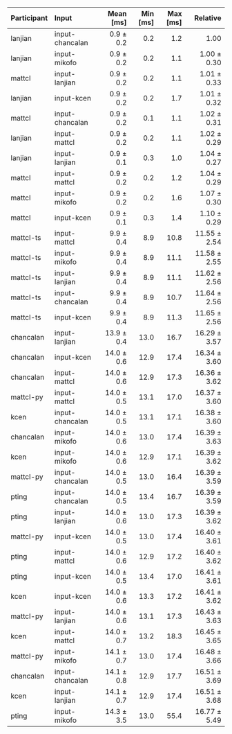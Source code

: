 | Participant | Input | Mean [ms] | Min [ms] | Max [ms] | Relative |
|:---|:---|---:|---:|---:|---:|
| lanjian | input-chancalan | 0.9 ± 0.2 | 0.2 | 1.2 | 1.00 |
| lanjian | input-mikofo | 0.9 ± 0.2 | 0.2 | 1.1 | 1.00 ± 0.30 |
| mattcl | input-lanjian | 0.9 ± 0.2 | 0.2 | 1.1 | 1.01 ± 0.33 |
| lanjian | input-kcen | 0.9 ± 0.2 | 0.2 | 1.7 | 1.01 ± 0.32 |
| mattcl | input-chancalan | 0.9 ± 0.2 | 0.1 | 1.1 | 1.02 ± 0.31 |
| lanjian | input-mattcl | 0.9 ± 0.2 | 0.2 | 1.1 | 1.02 ± 0.29 |
| lanjian | input-lanjian | 0.9 ± 0.1 | 0.3 | 1.0 | 1.04 ± 0.27 |
| mattcl | input-mattcl | 0.9 ± 0.2 | 0.2 | 1.2 | 1.04 ± 0.29 |
| mattcl | input-mikofo | 0.9 ± 0.2 | 0.2 | 1.6 | 1.07 ± 0.30 |
| mattcl | input-kcen | 0.9 ± 0.1 | 0.3 | 1.4 | 1.10 ± 0.29 |
| mattcl-ts | input-mattcl | 9.9 ± 0.4 | 8.9 | 10.8 | 11.55 ± 2.54 |
| mattcl-ts | input-mikofo | 9.9 ± 0.4 | 8.9 | 11.1 | 11.58 ± 2.55 |
| mattcl-ts | input-lanjian | 9.9 ± 0.4 | 8.9 | 11.1 | 11.62 ± 2.56 |
| mattcl-ts | input-chancalan | 9.9 ± 0.4 | 8.9 | 10.7 | 11.64 ± 2.56 |
| mattcl-ts | input-kcen | 9.9 ± 0.4 | 8.9 | 11.3 | 11.65 ± 2.56 |
| chancalan | input-lanjian | 13.9 ± 0.4 | 13.0 | 16.7 | 16.29 ± 3.57 |
| chancalan | input-kcen | 14.0 ± 0.6 | 12.9 | 17.4 | 16.34 ± 3.60 |
| chancalan | input-mattcl | 14.0 ± 0.6 | 12.9 | 17.3 | 16.36 ± 3.62 |
| mattcl-py | input-mattcl | 14.0 ± 0.5 | 13.1 | 17.0 | 16.37 ± 3.60 |
| kcen | input-chancalan | 14.0 ± 0.5 | 13.1 | 17.1 | 16.38 ± 3.60 |
| chancalan | input-mikofo | 14.0 ± 0.6 | 13.0 | 17.4 | 16.39 ± 3.63 |
| kcen | input-mikofo | 14.0 ± 0.6 | 12.9 | 17.1 | 16.39 ± 3.62 |
| mattcl-py | input-chancalan | 14.0 ± 0.5 | 13.0 | 16.4 | 16.39 ± 3.59 |
| pting | input-chancalan | 14.0 ± 0.5 | 13.4 | 16.7 | 16.39 ± 3.59 |
| pting | input-lanjian | 14.0 ± 0.6 | 13.0 | 17.3 | 16.39 ± 3.62 |
| mattcl-py | input-kcen | 14.0 ± 0.5 | 13.0 | 17.4 | 16.40 ± 3.61 |
| pting | input-mattcl | 14.0 ± 0.6 | 12.9 | 17.2 | 16.40 ± 3.62 |
| pting | input-kcen | 14.0 ± 0.5 | 13.4 | 17.0 | 16.41 ± 3.61 |
| kcen | input-kcen | 14.0 ± 0.6 | 13.3 | 17.2 | 16.41 ± 3.62 |
| mattcl-py | input-lanjian | 14.0 ± 0.6 | 13.1 | 17.3 | 16.43 ± 3.63 |
| kcen | input-mattcl | 14.0 ± 0.7 | 13.2 | 18.3 | 16.45 ± 3.65 |
| mattcl-py | input-mikofo | 14.1 ± 0.7 | 13.0 | 17.4 | 16.48 ± 3.66 |
| chancalan | input-chancalan | 14.1 ± 0.8 | 12.9 | 17.7 | 16.51 ± 3.69 |
| kcen | input-lanjian | 14.1 ± 0.7 | 12.9 | 17.4 | 16.51 ± 3.68 |
| pting | input-mikofo | 14.3 ± 3.5 | 13.0 | 55.4 | 16.77 ± 5.49 |
